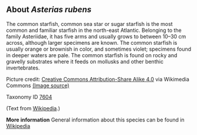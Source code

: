 **About *Asterias rubens***
-------------------------
The common starfish, common sea star or sugar starfish is the most 
common and familiar starfish in the north-east Atlantic. Belonging to 
the family Asteriidae, it has five arms and usually grows to between 
10–30 cm across, although larger specimens are known. The common 
starfish is usually orange or brownish in color, and sometimes violet; 
specimens found in deeper waters are pale. The common starfish is 
found on rocky and gravelly substrates where it feeds on mollusks and 
other benthic invertebrates.


Picture credit: [Creative Commons Attribution-Share Alike 4.0](https://creativecommons.org/licenses/by-sa/4.0) via Wikimedia Commons [(Image source)](https://en.wikipedia.org/wiki/File:Asterias_rubens.jpg)

Taxonomy ID [7604](https://www.uniprot.org/taxonomy/7604)

(Text from [Wikipedia](https://en.wikipedia.org/).)

**More information**
General information about this species can be found in [Wikipedia](https://en.wikipedia.org/wiki/Common_starfish)

